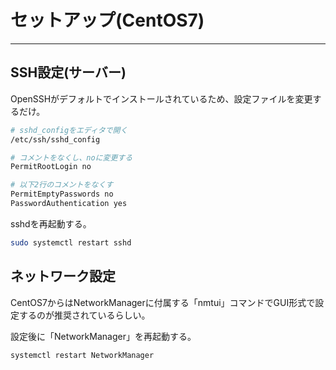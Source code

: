 # セットアップ(CentOS7)
---

## SSH設定(サーバー)

OpenSSHがデフォルトでインストールされているため、設定ファイルを変更するだけ。

```sh
# sshd_configをエディタで開く
/etc/ssh/sshd_config

# コメントをなくし、noに変更する
PermitRootLogin no

# 以下2行のコメントをなくす
PermitEmptyPasswords no
PasswordAuthentication yes 
```

sshdを再起動する。
```sh
sudo systemctl restart sshd
```

## ネットワーク設定

CentOS7からはNetworkManagerに付属する「nmtui」コマンドでGUI形式で設定するのが推奨されているらしい。

設定後に「NetworkManager」を再起動する。

```sh
systemctl restart NetworkManager
```